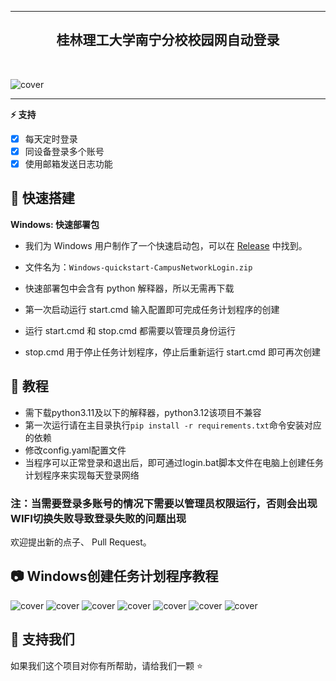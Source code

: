 
------------------------------------
<p align="center">
  <h2 align="center">桂林理工大学南宁分校校园网自动登录</h2>
</p>
<br>

![cover](https://github.com/Ling5924/Images/blob/master/CNL/campus.png)

***
**⚡ 支持**   
* [x] 每天定时登录
* [x] 同设备登录多个账号
* [x] 使用邮箱发送日志功能

## 🔧 快速搭建


**Windows: 快速部署包**

* 我们为 Windows 用户制作了一个快速启动包，可以在 [Release](https://github.com/Ling5924/CampusNetworkLogin/releases) 中找到。    

* 文件名为：`Windows-quickstart-CampusNetworkLogin.zip`

* 快速部署包中会含有 python 解释器，所以无需再下载

* 第一次启动运行 start.cmd 输入配置即可完成任务计划程序的创建
* 运行 start.cmd 和 stop.cmd 都需要以管理员身份运行

* stop.cmd 用于停止任务计划程序，停止后重新运行 start.cmd 即可再次创建

## 🦊 教程
* 需下载python3.11及以下的解释器，python3.12该项目不兼容
* 第一次运行请在主目录执行```pip install -r requirements.txt```命令安装对应的依赖
* 修改config.yaml配置文件
* 当程序可以正常登录和退出后，即可通过login.bat脚本文件在电脑上创建任务计划程序来实现每天登录网络
### 注：当需要登录多账号的情况下需要以管理员权限运行，否则会出现WIFI切换失败导致登录失败的问题出现


欢迎提出新的点子、 Pull Request。  

## 📷 Windows创建任务计划程序教程
![cover](https://github.com/Ling5924/Images/blob/master/CNL/1.png)
![cover](https://github.com/Ling5924/Images/blob/master/CNL/2.png)
![cover](https://github.com/Ling5924/Images/blob/master/CNL/3.png)
![cover](https://github.com/Ling5924/Images/blob/master/CNL/4.png)
![cover](https://github.com/Ling5924/Images/blob/master/CNL/5.png)
![cover](https://github.com/Ling5924/Images/blob/master/CNL/6.png)
![cover](https://github.com/Ling5924/Images/blob/master/CNL/7.png)


## 💪 支持我们

如果我们这个项目对你有所帮助，请给我们一颗 ⭐️
